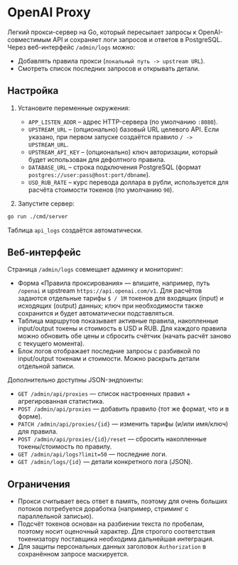 # OpenAI Proxy

Легкий прокси-сервер на Go, который пересылает запросы к OpenAI-совместимым API и сохраняет логи запросов и ответов в PostgreSQL. Через веб-интерфейс `/admin/logs` можно:

- Добавлять правила прокси (`локальный путь -> upstream URL`).
- Смотреть список последних запросов и открывать детали.

## Настройка

1. Установите переменные окружения:
   - `APP_LISTEN_ADDR` – адрес HTTP-сервера (по умолчанию `:8080`).
   - `UPSTREAM_URL` – (опционально) базовый URL целевого API. Если указано, при первом запуске создаётся правило `/ -> UPSTREAM_URL`.
   - `UPSTREAM_API_KEY` – (опционально) ключ авторизации, который будет использован для дефолтного правила.
   - `DATABASE_URL` – строка подключения PostgreSQL (формат `postgres://user:pass@host:port/dbname`).
   - `USD_RUB_RATE` – курс перевода доллара в рубли, используется для расчёта стоимости токенов (по умолчанию `90`).

2. Запустите сервер:

```bash
go run ./cmd/server
```

Таблица `api_logs` создаётся автоматически.

## Веб-интерфейс

Страница `/admin/logs` совмещает админку и мониторинг:

- Форма «Правила проксирования» — впишите, например, путь `/openai` и upstream `https://api.openai.com/v1`. Для расчётов задаются отдельные тарифы `$ / 1M` токенов для входящих (input) и исходящих (output) данных; ключ при необходимости также сохранится и будет автоматически подставляться.
- Таблица маршрутов показывает активные правила, накопленные input/output токены и стоимость в USD и RUB. Для каждого правила можно обновить обе цены и сбросить счётчик (начать расчёт заново с текущего момента).
- Блок логов отображает последние запросы с разбивкой по input/output токенам и стоимости. Можно раскрыть детали отдельной записи.

Дополнительно доступны JSON-эндпоинты:

- `GET /admin/api/proxies` — список настроенных правил + агрегированная статистика.
- `POST /admin/api/proxies` — добавить правило (тот же формат, что и в форме).
- `PATCH /admin/api/proxies/{id}` — изменить тарифы (и/или имя/ключ) для правила.
- `POST /admin/api/proxies/{id}/reset` — сбросить накопленные токены/стоимость по правилу.
- `GET /admin/api/logs?limit=50` — последние логи.
- `GET /admin/logs/{id}` — детали конкретного лога (JSON).

## Ограничения

- Прокси считывает весь ответ в память, поэтому для очень больших потоков потребуется доработка (например, стриминг с параллельной записью).
- Подсчёт токенов основан на разбиении текста по пробелам, поэтому носит оценочный характер. Для строгого соответствия токенизатору поставщика необходима дальнейшая интеграция.
- Для защиты персональных данных заголовок `Authorization` в сохранённом запросе маскируется.
